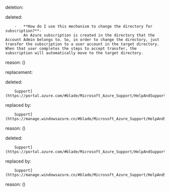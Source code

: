 deletion:

deleted:

		-   **How do I use this mechanism to change the directory for subscription?**-   
		    An Azure subscription is created in the directory that the Account Admin belongs to. So, in order to change the directory, just transfer the subscription to a user account in the target directory. When that user completes the steps to accept transfer, the subscription will automatically move to the target directory.

reason: ()

replacement:

deleted:

		Support](https://portal.azure.com/#blade/Microsoft_Azure_Support/HelpAndSupportBlade)

replaced by:

		Support](https://manage.windowsazure.cn/#blade/Microsoft_Azure_Support/HelpAndSupportBlade)

reason: ()

deleted:

		Support](https://portal.azure.com/#blade/Microsoft_Azure_Support/HelpAndSupportBlade)

replaced by:

		Support](https://manage.windowsazure.cn/#blade/Microsoft_Azure_Support/HelpAndSupportBlade)

reason: ()

